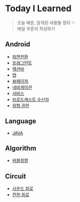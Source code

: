 # Today I Learned

> 오늘 배운, 알게된 내용들 정리 :sparkles:  
> 매일 꾸준히 작성하기  

## Android

* [화면전환](https://github.com/nyong-lab/TIL/blob/master/Android/Change.md)
* [프래그먼트](https://github.com/nyong-lab/TIL/blob/master/Android/Fragment.md)
* [액션바](https://github.com/nyong-lab/TIL/blob/master/Android/ActionBar.md)
* [탭](https://github.com/nyong-lab/TIL/blob/master/Android/Tab.md)
* [뷰페이저](https://github.com/nyong-lab/TIL/blob/master/Android/ViewPager.md)
* [네비게이션](https://github.com/nyong-lab/TIL/blob/master/Android/Navigation.md)
* [서비스](https://github.com/nyong-lab/TIL/blob/master/Android/Service.md)
* [브로드캐스트 수신자](https://github.com/nyong-lab/TIL/blob/master/Android/Broadcast_Receiver.md)
* [위험 권한](https://github.com/nyong-lab/TIL/blob/master/Android/Permission.md)

## Language

* [JAVA](https://github.com/nyong-lab/TIL/blob/master/JAVA/Data_Structure.md)

## Algorithm

* [버블정렬](https://github.com/nyong-lab/TIL/blob/master/Algorithm/Bubble_Sort.md)

## Circuit

* [사운드 회로](https://github.com/nyong-lab/TIL/blob/master/Circuit/Audio.md)  
* [전원 회로](https://github.com/nyong-lab/TIL/blob/master/Circuit/Power.md)
